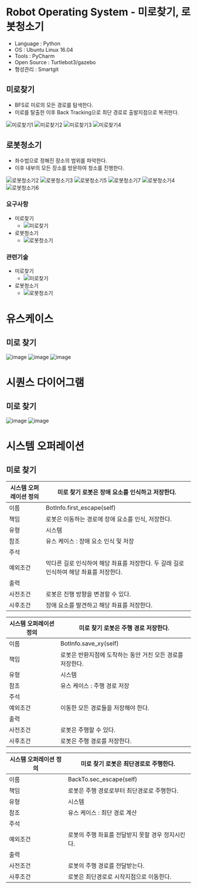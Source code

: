 # Robot Operating System - 미로찾기, 로봇청소기
- Language : Python
- OS : Ubuntu Linux 16.04
- Tools : PyCharm
- Open Source : Turtlebot3/gazebo
- 형성관리 : Smartgit

## 미로찾기
- BFS로 미로의 모든 경로를 탐색한다.
- 미로를 탈출한 이후 Back Tracking으로 최단 경로로 출발지점으로 복귀한다.
 
![미로찾기1](https://user-images.githubusercontent.com/71927210/129312506-04f88843-cbc2-4627-a10e-5bee1506d74a.png)
![미로찾기2](https://user-images.githubusercontent.com/71927210/129312542-0ccbbec0-425d-4c1b-ba43-f0c7c807bd50.png)
![미로찾기3](https://user-images.githubusercontent.com/71927210/129312556-d4b33e90-52b6-4e70-ac8b-af6c9d8831ca.png)
![미로찾기4](https://user-images.githubusercontent.com/71927210/129312562-50098926-12dd-40a3-8e17-a9482f8e976e.png)

## 로봇청소기
- 좌수법으로 정해진 장소의 범위를 파악한다.
- 이후 내부의 모든 장소를 방문하여 청소를 진행한다.
 
![로봇청소기2](https://user-images.githubusercontent.com/71927210/129312620-33bbf6ec-0700-4544-8b07-ab5ef068c88d.png)
![로봇청소기3](https://user-images.githubusercontent.com/71927210/129312696-1ba93533-3181-468a-8d92-429029467d50.png)
![로봇청소기5](https://user-images.githubusercontent.com/71927210/129312884-8ddf0dca-ccde-4181-bab7-e73666c43912.png)
![로봇청소기7](https://user-images.githubusercontent.com/71927210/129313009-c5d25916-c8aa-499b-93d8-733c9b20e768.png)
![로봇청소기4](https://user-images.githubusercontent.com/71927210/129312716-1c421595-ba59-48c8-a193-2e1a925ef5b5.png)
![로봇청소기6](https://user-images.githubusercontent.com/71927210/129312876-198e161c-770e-4315-96f5-d44cad94715b.png)
### 요구사항
- 미로찾기
   - ![미로찾기](https://user-images.githubusercontent.com/71927210/129307847-5ec0662e-2641-4c4f-8d6f-d9b0ba2865c1.png)
- 로봇청소기
   - ![로봇청소기](https://user-images.githubusercontent.com/71927210/129307972-943d5450-1f3e-481b-bb53-929ee8422a83.png)

### 관련기술 
- 미로찾기
   - ![미로찾기](https://user-images.githubusercontent.com/71927210/129308268-5a40c971-2312-4b83-aa89-fa41d97ea32e.png)
- 로봇청소기
   - ![로봇청소기](https://user-images.githubusercontent.com/71927210/129308326-0796ec0c-a1f2-4e9d-b918-5d1ffb863a99.png)

# 유스케이스
## 미로 찾기
![image](https://user-images.githubusercontent.com/71927210/129740802-7f9b7fff-701a-4f6e-866f-0cab72c8ab41.png)
![image](https://user-images.githubusercontent.com/71927210/129740989-cd6892c3-2bc9-446a-a85d-d360fe81ee2e.png)
![image](https://user-images.githubusercontent.com/71927210/129741137-a619c6a2-3137-4c3a-b73f-07d641f01d2e.png)
# 시퀀스 다이어그램 
## 미로 찾기
![image](https://user-images.githubusercontent.com/71927210/129741186-29701499-5ea8-4556-82b5-5560e1fba5d6.png)
![image](https://user-images.githubusercontent.com/71927210/129741240-36d55e48-1592-472b-ad9e-fe6bceea2830.png)

# 시스템 오퍼레이션
## 미로 찾기
시스템 오퍼레이션 정의 | 미로 찾기 로봇은 장애 요소를 인식하고 저장한다.
-- | --
이름 | BotInfo.first_escape(self)
책임 | 로봇은 이동하는 경로에 장애 요소를 인식, 저장한다.
유형 | 시스템
참조 | 유스 케이스 : 장애 요소 인식 및 저장
주석 |  
예외조건 | 막다른 길로 인식하여 해당 좌표를 저장한다. 두 갈래 길로         인식하여 해당 좌표를 저장한다.
출력 |  
사전조건 | 로봇은 진행 방향을 변경할 수 있다.
사후조건 | 장애 요소를 발견하고 해당 좌표를 저장한다.

시스템 오퍼레이션 정의 | 미로 찾기 로봇은 주행 경로 저장한다.
-- | --
이름 | BotInfo.save_xy(self)
책임 | 로봇은 반환지점에 도착하는 동안 거친 모든 경로를 저장한다.
유형 | 시스템
참조 | 유스 케이스 : 주행 경로 저장
주석 |  
예외조건 | 이동한 모든 경로들을 저장해야 한다.
출력 |  
사전조건 | 로봇은 주행할 수 있다.
사후조건 | 로봇은 주행 경로를 저장한다.



시스템 오퍼레이션 정의 | 미로 찾기 로봇은 최단경로로 주행한다.
-- | --
이름 | BackTo.sec_escape(self)
책임 | 로봇은 주행 경로로부터 최단경로로 주행한다.
유형 | 시스템
참조 | 유스 케이스 : 최단 경로 계산
주석 |  
예외조건 | 로봇의 주행 좌표를 전달받지 못할 경우 정지시킨다.
출력 |  
사전조건 | 로봇의 주행 경로를 전달받는다.
사후조건 | 로봇은 최단경로로 시작지점으로 이동한다.


